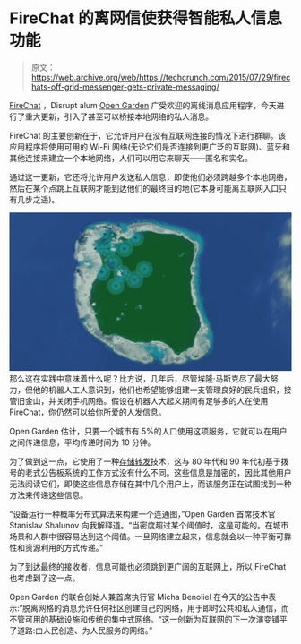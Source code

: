 # FireChat 的离网信使获得智能私人信息功能 

> 原文：<https://web.archive.org/web/https://techcrunch.com/2015/07/29/firechats-off-grid-messenger-gets-private-messaging/>

[FireChat](https://web.archive.org/web/20221020103203/http://firech.at/) ，Disrupt alum [Open Garden](https://web.archive.org/web/20221020103203/https://opengarden.com/) 广受欢迎的离线消息应用程序，今天进行了重大更新，引入了甚至可以桥接本地网络的私人消息。

FireChat 的主要创新在于，它允许用户在没有互联网连接的情况下进行群聊。该应用程序将使用可用的 Wi-Fi 网络(无论它们是否连接到更广泛的互联网)、蓝牙和其他连接来建立一个本地网络，人们可以用它来聊天——匿名和实名。

通过这一更新，它还将允许用户发送私人信息，即使他们必须跨越多个本地网络，然后在某个点跳上互联网才能到达他们的最终目的地(它本身可能离互联网入口只有几步之遥)。

![IMG_4857](img/02b3965e4ef9796f1a5d76c9f9bae456.png)那么这在实践中意味着什么呢？比方说，几年后，尽管埃隆·马斯克尽了最大努力，但他的机器人工人意识到，他们也希望能够组建一支管理良好的民兵组织，接管旧金山，并关闭手机网络。假设在机器人大起义期间有足够多的人在使用 FireChat，你仍然可以给你所爱的人发信息。

Open Garden 估计，只要一个城市有 5%的人口使用这项服务，它就可以在用户之间传递信息，平均传递时间为 10 分钟。

为了做到这一点，它使用了一种[存储转发](https://web.archive.org/web/20221020103203/https://en.wikipedia.org/wiki/Store_and_forward)技术，这与 80 年代和 90 年代初基于拨号的老式公告板系统的工作方式没有什么不同。这些信息是加密的，因此其他用户无法阅读它们，即使这些信息存储在其中几个用户上，而该服务正在试图找到一种方法来传递这些信息。

“设备运行一种概率分布式算法来构建一个连通图，”Open Garden 首席技术官 Stanislav Shalunov 向我解释道。“当密度超过某个阈值时，这是可能的。在城市场景和人群中很容易达到这个阈值。一旦网络建立起来，信息就会以一种平衡可靠性和资源利用的方式传递。”

为了到达最终的接收者，信息可能也必须跳到更广阔的互联网上，所以 FireChat 也考虑到了这一点。

Open Garden 的联合创始人兼首席执行官 Micha Benoliel 在今天的公告中表示:“脱离网格的消息允许任何社区创建自己的网络，用于即时公共和私人通信，而不管可用的基础设施和传统的集中式网络。“这一创新为互联网的下一次演变铺平了道路:由人民创造、为人民服务的网络。”